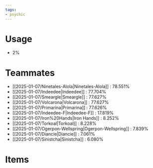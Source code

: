 ```yaml
---
tags:
- psychic
---
```

# Usage
- 2%
# Teammates
- [[2025-01-07/Ninetales-Alola|Ninetales-Alola]] : 78.551%
- [[2025-01-07/Indeedee|Indeedee]] : 77.704%
- [[2025-01-07/Smeargle|Smeargle]] : 77.627%
- [[2025-01-07/Volcarona|Volcarona]] : 77.627%
- [[2025-01-07/Primarina|Primarina]] : 77.626%
- [[2025-01-07/Indeedee-F|Indeedee-F]] : 17.819%
- [[2025-01-07/Iron%20Hands|Iron Hands]] : 8.252%
- [[2025-01-07/Torkoal|Torkoal]] : 8.228%
- [[2025-01-07/Ogerpon-Wellspring|Ogerpon-Wellspring]] : 7.839%
- [[2025-01-07/Diancie|Diancie]] : 7.061%
- [[2025-01-07/Sinistcha|Sinistcha]] : 6.080%
# Items